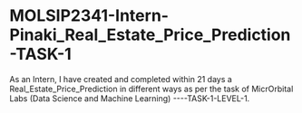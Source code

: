 # MOLSIP2341-Intern-Pinaki_Real_Estate_Price_Prediction-TASK-1
As an Intern, I have created and completed within 21 days a Real_Estate_Price_Prediction in different ways as per the task of MicrOrbital Labs (Data Science and Machine Learning) ----TASK-1-LEVEL-1.

